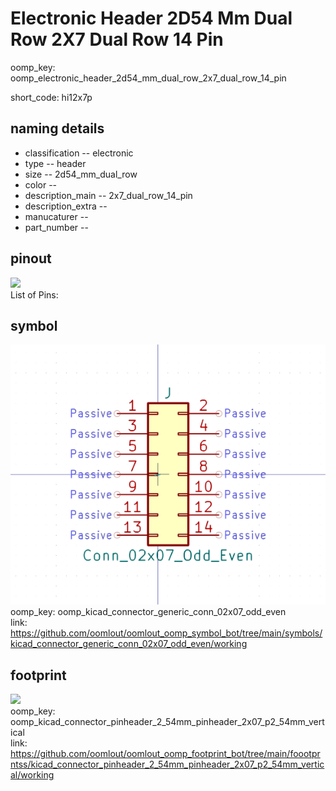 # Electronic Header 2D54 Mm Dual Row 2X7 Dual Row 14 Pin
oomp_key: oomp_electronic_header_2d54_mm_dual_row_2x7_dual_row_14_pin  

short_code: hi12x7p
## naming details
* classification -- electronic
* type -- header
* size -- 2d54_mm_dual_row
* color -- 
* description_main -- 2x7_dual_row_14_pin
* description_extra -- 
* manucaturer -- 
* part_number -- 
## pinout
![](working_pinout_600.png)  
List of Pins:

## symbol

![](symbol/0/working/working_600.png)  
oomp_key: oomp_kicad_connector_generic_conn_02x07_odd_even  
link: https://github.com/oomlout/oomlout_oomp_symbol_bot/tree/main/symbols/kicad_connector_generic_conn_02x07_odd_even/working  


## footprint

![](footprint/0/working/working_600.png)  
oomp_key: oomp_kicad_connector_pinheader_2_54mm_pinheader_2x07_p2_54mm_vertical  
link: https://github.com/oomlout/oomlout_oomp_footprint_bot/tree/main/foootprntss/kicad_connector_pinheader_2_54mm_pinheader_2x07_p2_54mm_vertical/working  
